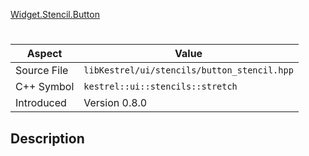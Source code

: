 [Widget.Stencil.Button](index.md)
# 
| Aspect | Value |
| --- | --- |
| Source File | `libKestrel/ui/stencils/button_stencil.hpp` |
| C++ Symbol | `kestrel::ui::stencils::stretch` |
| Introduced | Version 0.8.0 |
## Description

